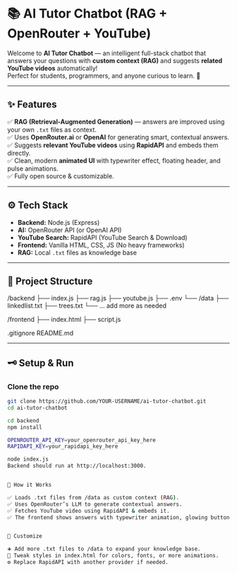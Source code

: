 # 📚 AI Tutor Chatbot (RAG + OpenRouter + YouTube)

Welcome to **AI Tutor Chatbot** — an intelligent full-stack chatbot that answers your questions with **custom context (RAG)** and suggests **related YouTube videos** automatically!  
Perfect for students, programmers, and anyone curious to learn. 🚀

---

## ✨ Features

✅ **RAG (Retrieval-Augmented Generation)** — answers are improved using your own `.txt` files as context.  
✅ Uses **OpenRouter.ai** or **OpenAI** for generating smart, contextual answers.  
✅ Suggests **relevant YouTube videos** using **RapidAPI** and embeds them directly.  
✅ Clean, modern **animated UI** with typewriter effect, floating header, and pulse animations.  
✅ Fully open source & customizable.

---

## ⚙️ Tech Stack

- **Backend:** Node.js (Express)
- **AI:** OpenRouter API (or OpenAI API)
- **YouTube Search:** RapidAPI (YouTube Search & Download)
- **Frontend:** Vanilla HTML, CSS, JS (No heavy frameworks)
- **RAG:** Local `.txt` files as knowledge base

---

## 📂 Project Structure

/backend
├── index.js
├── rag.js
├── youtube.js
├── .env
└── /data
├── linkedlist.txt
├── trees.txt
└── ... add more as needed

/frontend
├── index.html
├── script.js

.gitignore
README.md


---

## 🗝️ Setup & Run

###  Clone the repo

```bash
git clone https://github.com/YOUR-USERNAME/ai-tutor-chatbot.git
cd ai-tutor-chatbot

cd backend
npm install

OPENROUTER_API_KEY=your_openrouter_api_key_here
RAPIDAPI_KEY=your_rapidapi_key_here

node index.js
Backend should run at http://localhost:3000.


📝 How it Works

✅ Loads .txt files from /data as custom context (RAG).
✅ Uses OpenRouter’s LLM to generate contextual answers.
✅ Fetches YouTube video using RapidAPI & embeds it.
✅ The frontend shows answers with typewriter animation, glowing buttons, floating title, and smooth transitions


📌 Customize

➕ Add more .txt files to /data to expand your knowledge base.
🎨 Tweak styles in index.html for colors, fonts, or more animations.
⚙️ Replace RapidAPI with another provider if needed.


